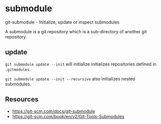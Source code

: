 # submodule

git-submodule - Initialize, update or inspect submodules

A submodule is a git repository which is a sub-directory of another git repository.

## update
`git submodule update --init` will initialize initializes repositories defined in `.gitmodules`.

`git submodule update --init --recursive` also initializes nested submodules.

## Resources
- https://git-scm.com/docs/git-submodule
- https://git-scm.com/book/en/v2/Git-Tools-Submodules
